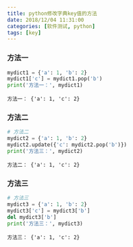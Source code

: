 ```yaml
---
title: python修改字典key值的方法
date: 2018/12/04 11:31:00
categories: [软件测试, python]
tags: [key]
---
```


### 方法一

```python
mydict1 = {'a': 1, 'b': 2}
mydict1['c'] = mydict1.pop('b')
print('方法一：', mydict1)
```

```shell
方法一： {'a': 1, 'c': 2}
```



### 方法二

```python
# 方法二
mydict2 = {'a': 1, 'b': 2}
mydict2.update({'c': mydict2.pop('b')})
print('方法三：', mydict2)
```

```shell
方法二： {'a': 1, 'c': 2}
```



### 方法三

```python
# 方法三
mydict3 = {'a': 1, 'b': 2}
mydict3['c'] = mydict3['b']
del mydict3['b']
print('方法三：', mydict3)
```

```shell
方法三： {'a': 1, 'c': 2}
```

